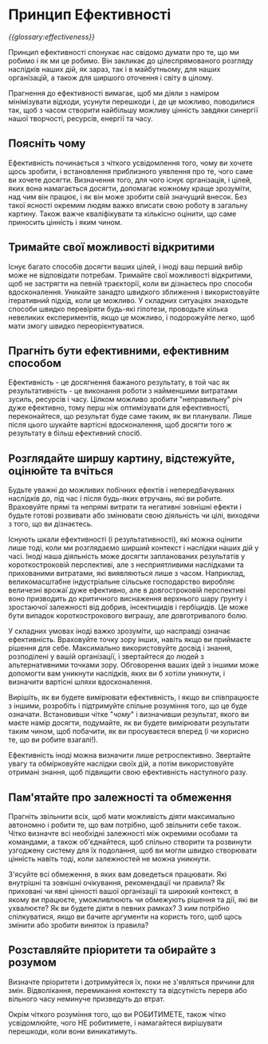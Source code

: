 # Принцип Ефективності

_{{glossary:effectiveness}}_

Принцип ефективності спонукає нас свідомо думати про те, що ми робимо і як ми це робимо. Він закликає до цілеспрямованого розгляду наслідків наших дій, як зараз, так і в майбутньому, для наших організацій, а також для ширшого оточення і світу в цілому.

Прагнення до ефективності вимагає, щоб ми діяли з наміром мінімізувати відходи, усунути перешкоди і, де це можливо, поводилися так, щоб з часом створити найбільшу можливу цінність завдяки синергії нашої творчості, ресурсів, енергії та часу.


## Поясніть чому

Ефективність починається з чіткого усвідомлення того, чому ви хочете щось зробити, і встановлення приблизного уявлення про те, чого саме ви хочете досягти. Визначення того, для чого існує організація, і цілей, яких вона намагається досягти, допомагає кожному краще зрозуміти, над чим він працює, і як він може зробити свій значущий внесок. Без такої ясності окремим людям важко вписати свою роботу в загальну картину. Також важче кваліфікувати та кількісно оцінити, що саме приносить цінність і яким чином.

## Тримайте свої можливості відкритими

Існує багато способів досягти ваших цілей, і іноді ваш перший вибір може не відповідати потребам. Тримайте свої можливості відкритими, щоб не застрягти на певній траєкторії, коли ви дізнаєтесь про способи вдосконалення. Уникайте занадто швидкого зближення і використовуйте ітеративний підхід, коли це можливо. У складних ситуаціях знаходьте способи швидко перевіряти будь-які гіпотези, проводьте кілька невеликих експериментів, якщо це можливо, і подорожуйте легко, щоб мати змогу швидко переорієнтуватися.

## Прагніть бути ефективними, ефективним способом

Ефективність - це досягнення бажаного результату, в той час як результативність - це виконання роботи з найменшими витратами зусиль, ресурсів і часу. Цілком можливо зробити "неправильну" річ дуже ефективно, тому перш ніж оптимізувати для ефективності, переконайтеся, що результат буде саме таким, як ви планували. Лише після цього шукайте вартісні вдосконалення, щоб досягти того ж результату в більш ефективний спосіб.

## Розглядайте ширшу картину, відстежуйте, оцінюйте та вчіться

Будьте уважні до можливих побічних ефектів і непередбачуваних наслідків до, під час і після будь-яких втручань, які ви робите. Враховуйте прямі та непрямі витрати та негативні зовнішні ефекти і будьте готові розвивати або змінювати свою діяльність чи цілі, виходячи з того, що ви дізнаєтесь.

Існують шкали ефективності (і результативності), які можна оцінити лише тоді, коли ми розглядаємо ширший контекст і наслідки наших дій у часі. Іноді наша діяльність може досягти запланованих результатів у короткостроковій перспективі, але з несприятливими наслідками та прихованими витратами, які виявляються лише з часом.  Наприклад, великомасштабне індустріальне сільське господарство виробляє величезні врожаї дуже ефективно, але в довгостроковій перспективі воно призводить до критичного виснаження верхнього шару ґрунту і зростаючої залежності від добрив, інсектицидів і гербіцидів. Це може бути випадок короткострокового виграшу, але довготривалого болю.

У складних умовах іноді важко зрозуміти, що насправді означає ефективність. Враховуйте точку зору інших, навіть якщо ви приймаєте рішення для себе.  Максимально використовуйте досвід і знання, розподілені у вашій організації, і звертайтеся до людей з альтернативними точками зору. Обговорення ваших ідей з іншими може допомогти вам уникнути наслідків, яких ви б хотіли уникнути, і визначити вартісні шляхи вдосконалення.

Вирішіть, як ви будете вимірювати ефективність, і якщо ви співпрацюєте з іншими, розробіть і підтримуйте спільне розуміння того, що це буде означати. Встановивши чітке "_чому_" і визначивши результат, якого ви маєте намір досягти, подумайте, як ви будете вимірювати результати таким чином, щоб побачити, як ви просуваєтеся вперед (і чи корисно те, що ви робите взагалі!).

Ефективність іноді можна визначити лише ретроспективно. Звертайте увагу та обмірковуйте наслідки своїх дій, а потім використовуйте отримані знання, щоб підвищити свою ефективність наступного разу.

## Пам'ятайте про залежності та обмеження

Прагніть звільнити всіх, щоб мати можливість діяти максимально автономно і робити те, що вам потрібно, щоб звільнити себе також. Чітко визначте всі необхідні залежності між окремими особами та командами, а також об'єднайтеся, щоб спільно створити та розвинути узгоджену систему для їх подолання, щоб ви могли швидко створювати цінність навіть тоді, коли залежностей не можна уникнути.

З'ясуйте всі обмеження, в яких вам доведеться працювати. Які внутрішні та зовнішні очікування, рекомендації чи правила? Як приховані чи явні цінності вашої організації та широкий контекст, в якому ви працюєте, уможливлюють чи обмежують рішення та дії, які ви ухвалюєте? Як ви будете діяти в певних рамках? З ким потрібно спілкуватися, якщо ви бачите аргументи на користь того, щоб щось змінити або зробити виняток із правила?

## Розставляйте пріоритети та обирайте з розумом

Визначте пріоритети і дотримуйтеся їх, поки не з'являться причини для змін. Відволікання, перемикання контексту та відсутність перерв або вільного часу неминуче призведуть до втрат.

Окрім чіткого розуміння того, що ви РОБИТИМЕТЕ, також чітко усвідомлюйте, чого НЕ робитимете, і намагайтеся вирішувати перешкоди, коли вони виникатимуть.

